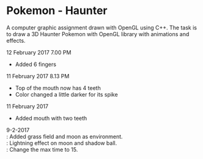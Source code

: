 # Pokemon - Haunter
A computer graphic assignment drawn with OpenGL using C++.
The task is to draw a 3D Haunter Pokemon with OpenGL library with animations and effects.

12 February 2017 7.00 PM
- Added 6 fingers

11 February 2017 8.13 PM
- Top of the mouth now has 4 teeth
- Color changed a little darker for its spike

11 February 2017
- Added mouth with two teeth

9-2-2017 <br>
: Added grass field and moon as environment. <br>
: Lightning effect on moon and shadow ball. <br>
: Change the max time to 15.
